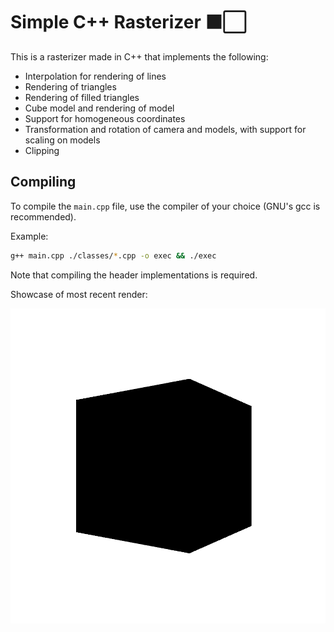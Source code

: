 # Simple C++ Rasterizer ⬛️⬜️

This is a rasterizer made in C++ that implements the following:  
- Interpolation for rendering of lines
- Rendering of triangles
- Rendering of filled triangles
- Cube model and rendering of model
- Support for homogeneous coordinates
- Transformation and rotation of camera and models, with support for scaling on models
- Clipping

## Compiling
To compile the `main.cpp` file, use the compiler of
your choice (GNU's gcc is recommended).   

Example:
```bash
g++ main.cpp ./classes/*.cpp -o exec && ./exec
```
Note that compiling the header implementations is required. 

Showcase of most recent render:

![Line](first.png)
